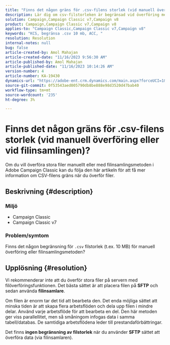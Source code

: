 ```yaml
---
title: "Finns det någon gräns för .csv-filens storlek (vid manuell överföring eller vid filinsamlingsmetoden)?"
description: Lär dig om csv-filstorleken är begränsad vid överföring med manuell överföring eller filinsamlingsmetod i Adobe Campaign Classic.
solution: Campaign,Campaign Classic v7,Campaign v8
product: Campaign,Campaign Classic v7,Campaign v8
applies-to: "Campaign Classic,Campaign Classic v7,Campaign v8"
keywords: "KCS, begränsa .csv 10 mb, ACC, "
resolution: Resolution
internal-notes: null
bug: false
article-created-by: Amol Mahajan
article-created-date: "11/16/2023 9:56:30 AM"
article-published-by: Amol Mahajan
article-published-date: "11/16/2023 10:14:26 AM"
version-number: 4
article-number: KA-19430
dynamics-url: "https://adobe-ent.crm.dynamics.com/main.aspx?forceUCI=1&pagetype=entityrecord&etn=knowledgearticle&id=3ea17268-6684-ee11-8179-6045bd006b4b"
source-git-commit: 0f53543aed005790db8be888e98d3520d47bab40
workflow-type: tm+mt
source-wordcount: '235'
ht-degree: 3%

---
```


# Finns det någon gräns för .csv-filens storlek (vid manuell överföring eller vid filinsamlingen)?


Om du vill överföra stora filer manuellt eller med filinsamlingsmetoden i Adobe Campaign Classic kan du följa den här artikeln för att få mer information om CSV-filens gräns när du överför filer.

## Beskrivning {#description}


### <b>Miljö</b>

- Campaign Classic
- Campaign Classic v7




### <b>Problem/symtom</b>

Finns det någon begränsning för `.csv` filstorlek (t.ex. 10 MB) för manuell överföring eller filinsamlingsmetoden?


## Upplösning {#resolution}


Vi rekommenderar inte att du överför stora filer på servern med filöverföringsfunktionen. Det bästa sättet är att placera filen på <b>SFTP</b> och sedan använda <b>filinsamlare</b>.

Om filen är enorm tar det tid att bearbeta den. Det enda möjliga sättet att minska tiden är att skapa flera arbetsflöden och dela upp filen i mindre delar. Använd varje arbetsflöde för att bearbeta en del. Den här metoden ger viss parallellitet, men så småningom infogas data i samma tabell/databas. De samtidiga arbetsflödena leder till prestandaförbättringar.

Det finns <b>ingen begränsning av filstorlek</b> när du använder <b>SFTP</b> sättet att överföra data (via filinsamlaren).
